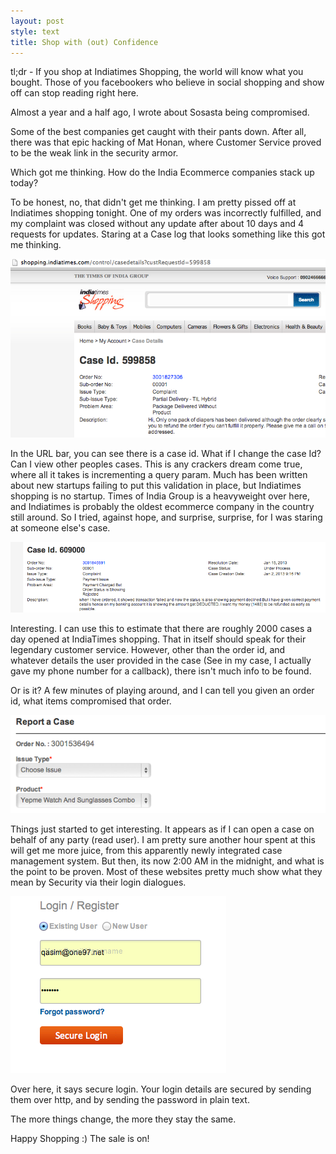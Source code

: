 ```yaml
---
layout: post
style: text
title: Shop with (out) Confidence
---
```

  
tl;dr - If you shop at Indiatimes Shopping, the world will know what you bought. Those of you facebookers who believe in social shopping and show off can stop reading right here.

Almost a year and a half ago, I wrote about Sosasta being compromised. 

Some of the best companies get caught with their pants down.  After all, there was that epic hacking of Mat Honan, where Customer Service proved to be the weak link in the security armor.

Which got me thinking. How do the India Ecommerce companies stack up today?

To be honest, no, that didn't get me thinking. I am pretty pissed off at Indiatimes shopping tonight. One of my orders was incorrectly fulfilled, and my complaint was closed without any update after about 10 days and 4 requests for updates. Staring at a Case log that looks something like this got me thinking.

![shopping.indiatimes.com](/img/complaint.png "What got me thinking?")

In the URL bar, you can see there is a case id. What if I change the case Id? Can I view other peoples cases. This is any crackers dream come true, where all it takes is incrementing a query param. Much has been written about new startups failing to put this validation in place, but Indiatimes shopping is no startup. Times of India Group is a heavyweight over here, and Indiatimes is probably the oldest ecommerce company in the country still around. So I tried, against hope, and surprise, surprise, for I was staring at someone else's case.

![shopping.indiatimes.com](/img/moneyrefunded.png "Give this guy a refund.")

Interesting. I can use this to estimate that there are roughly 2000 cases a day opened at IndiaTimes shopping. That in itself should speak for their legendary customer service.  However, other than the order id, and whatever details the user provided in the case (See in my case, I actually gave my phone number for a callback), there isn't much info to be found.

Or is it? A few minutes of playing around, and I can tell you given an order id, what items compromised that order.

![shopping.indiatimes.com](/img/orderitems.png "I know what you ordered last summer.")

Things just started to get interesting. It appears as if I can open a case on behalf of any party (read user). I am pretty sure another hour spent at this will get me more juice, from this apparently newly integrated case management system. But then, its now 2:00 AM in the midnight, and what is the point to be proven. Most of these websites pretty much show what they mean by Security via their login dialogues.

![shopping.indiatimes.com](/img/securelogin.png "It can't get more secure than this")

Over here, it says secure login. Your login details are secured by sending them over http, and by sending the password in plain text.

The more things change, the more they stay the same.

Happy Shopping :) The sale is on!

